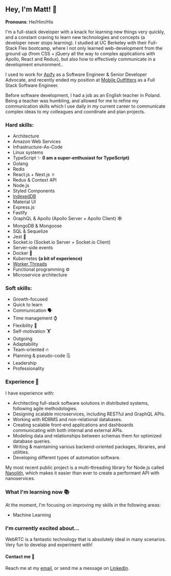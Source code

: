 ## Hey, I'm Matt! 👋

**Pronouns**: He/Him/His

I'm a full-stack developer with a knack for learning new things very quickly, and a constant craving to learn new technologies and concepts (a developer never stops learning). I studied at UC Berkeley with their Full-Stack Flex bootcamp, where I not only learned web-development from the ground up (from CSS + jQuery all the way to complex applications with Apollo, React and Redux), but also how to effectively communicate in a development environment..

I used to work for [Apify](https://apify.com/) as a Software Engineer & Senior Developer Advocate, and recently ended my position at [Mobile Outfitters](https://www.moutfitters.com/) as a Full Stack Software Engineer.

Before software development, I had a job as an English teacher in Poland. Being a teacher was humbling, and allowed for me to refine my communication skills which I use daily in my current career to communicate complex ideas to my colleagues and coordinate and plan projects.

<!-- Originally I'm from the U.S., but now am living in the Czech Republic. -->

### Hard skills:
- Architecture
- Amazon Web Services
- Infrastructure-As-Code
- Linux systems
- TypeScript ✨ **(I am a super-enthusiast for TypeScript)**
- Golang
- Redis
- React.js + Next.js ⚛️
- Redux & Context API
- Node.js
- Styled Components
- [IndexedDB](https://developer.mozilla.org/en-US/docs/Web/API/IndexedDB_API)
- Material UI
- Express.js
- Fastify
- GraphQL & Apollo (Apollo Server + Apollo Client) 🕸️
- MongoDB & Mongoose
- SQL & Sequelize
- Jest 🧪
- Socket.io (Socket.io Server + Socket.io Client)
- Server-side events
- Docker 🐳
- Kubernetes **(a bit of experience)**
- [Worker Threads](https://nodejs.org/api/worker_threads.html)
- Functional programming ⚙️
- Microservice architecture

### Soft skills:

- Growth-focused
- Quick to learn
- Communication 🗣️
- Time management ⌚
- Flexibility 🤸
- Self-motivation 🏋️
- Outgoing 
- Adaptability
- Team-oriented 🔥
- Planning & pseudo-code 🗒️
- Leadership 
- Professionality

### Experience 💪

I have experience with:

- Architecting full-stack software solutions in distributed systems, following agile methodologies.
- Designing scalable microservices, including RESTful and GraphQL APIs.
- Working with RDBMS and non-relational databases.
- Creating scalable front-end applications and dashboards communicating with both internal and external APIs.
- Modeling data and relationships between schemas them for optimized database queries.
- Writing & maintaining various backend-oriented packages, libraries, and utilities.
- Developing different types of automation software.

My most recent public project is a multi-threading library for Node.js called [Nanolith](https://github.com/mstephen19/nanolith), which makes it easier than ever to create a performant API with nanoservices.

### What I'm learning now 📚

At the moment, I'm focusing on improving my skills in the following areas:

- Machine Learning

### I'm currently excited about...

WebRTC is a fantastic technology that is absolutely ideal in many scenarios. Very fun to develop and experiment with!

#### Contact me 💬

Reach me at my [email](mailto:matthiasvstephens@gmail.com), or send me a message on [LinkedIn](https://www.linkedin.com/in/mstephen19/).

<!--
**mstephen19/mstephen19** is a ✨ _special_ ✨ repository because its `README.md` (this file) appears on your GitHub profile.

Here are some ideas to get you started:

- 🔭 I’m currently working on ...
- 🌱 I’m currently learning ...
- 👯 I’m looking to collaborate on ...
- 🤔 I’m looking for help with ...
- 💬 Ask me about ...
- 📫 How to reach me: ...
- 😄 Pronouns: ...
- ⚡ Fun fact: ...
-->
